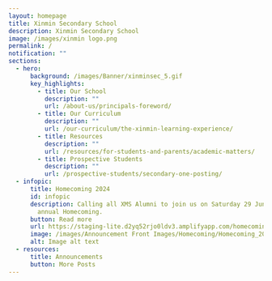 ```yaml
---
layout: homepage
title: Xinmin Secondary School
description: Xinmin Secondary School
image: /images/xinmin logo.png
permalink: /
notification: ""
sections:
  - hero:
      background: /images/Banner/xinminsec_5.gif
      key_highlights:
        - title: Our School
          description: ""
          url: /about-us/principals-foreword/
        - title: Our Curriculum
          description: ""
          url: /our-curriculum/the-xinmin-learning-experience/
        - title: Resources
          description: ""
          url: /resources/for-students-and-parents/academic-matters/
        - title: Prospective Students
          description: ""
          url: /prospective-students/secondary-one-posting/
  - infopic:
      title: Homecoming 2024
      id: infopic
      description: Calling all XMS Alumni to join us on Saturday 29 June for our
        annual Homecoming.
      button: Read more
      url: https://staging-lite.d2yq52rjo0ldv3.amplifyapp.com/homecoming-2024/
      image: /images/Announcement Front Images/Homecoming/Homecoming_2024_2.jpg
      alt: Image alt text
  - resources:
      title: Announcements
      button: More Posts
---
```

